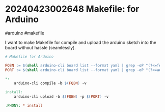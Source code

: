 # 20240423002648 Makefile: for Arduino

#arduino #makefile

I want to make Makefile for compile and upload the arduino sketch into the board without hassle (seamlessly).

```makefile
# Makefile for Arduino

FQBN := $(shell arduino-cli board list --format yaml | grep -oP "(?<=fqbn: ).*")
PORT := $(shell arduino-cli board list --format yaml | grep -oP "(?<=address: ).*")

*:
	arduino-cli compile -b $(FQBN) -v

install:
	arduino-cli upload -b $(FQBN) -p $(PORT) -v

.PHONY: * install
```
